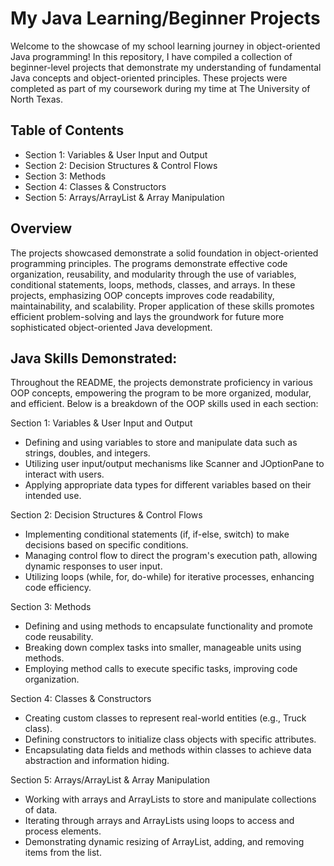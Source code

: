 <h1>My Java Learning/Beginner Projects</h1>

Welcome to the showcase of my school learning journey in object-oriented Java programming! In this repository, I have compiled a collection of beginner-level projects that demonstrate my understanding of fundamental Java concepts and object-oriented principles. These projects were completed as part of my coursework during my time at The University of North Texas.
<h2> Table of Contents </h2>

- Section 1: Variables & User Input and Output
- Section 2: Decision Structures & Control Flows
- Section 3: Methods
- Section 4: Classes & Constructors
- Section 5: Arrays/ArrayList & Array Manipulation

<h2> Overview </h2>
The projects showcased demonstrate a solid foundation in object-oriented programming principles. The programs demonstrate effective code organization, reusability, and modularity through the use of variables, conditional statements, loops, methods, classes, and arrays. In these projects, emphasizing OOP concepts improves code readability, maintainability, and scalability. Proper application of these skills promotes efficient problem-solving and lays the groundwork for future more sophisticated object-oriented Java development.

<h2> Java Skills Demonstrated: </h2>

Throughout the README, the projects demonstrate proficiency in various OOP concepts, empowering the program to be more organized, modular, and efficient. Below is a breakdown of the OOP skills used in each section:

Section 1: Variables & User Input and Output

- Defining and using variables to store and manipulate data such as strings, doubles, and integers.
- Utilizing user input/output mechanisms like Scanner and JOptionPane to interact with users.
- Applying appropriate data types for different variables based on their intended use.

Section 2: Decision Structures & Control Flows

- Implementing conditional statements (if, if-else, switch) to make decisions based on specific conditions.
- Managing control flow to direct the program's execution path, allowing dynamic responses to user input.
- Utilizing loops (while, for, do-while) for iterative processes, enhancing code efficiency.

Section 3: Methods

- Defining and using methods to encapsulate functionality and promote code reusability.
- Breaking down complex tasks into smaller, manageable units using methods.
- Employing method calls to execute specific tasks, improving code organization.

Section 4: Classes & Constructors

- Creating custom classes to represent real-world entities (e.g., Truck class).
- Defining constructors to initialize class objects with specific attributes.
- Encapsulating data fields and methods within classes to achieve data abstraction and information hiding.

Section 5: Arrays/ArrayList & Array Manipulation

- Working with arrays and ArrayLists to store and manipulate collections of data.
- Iterating through arrays and ArrayLists using loops to access and process elements.
- Demonstrating dynamic resizing of ArrayList, adding, and removing items from the list.

<br />
